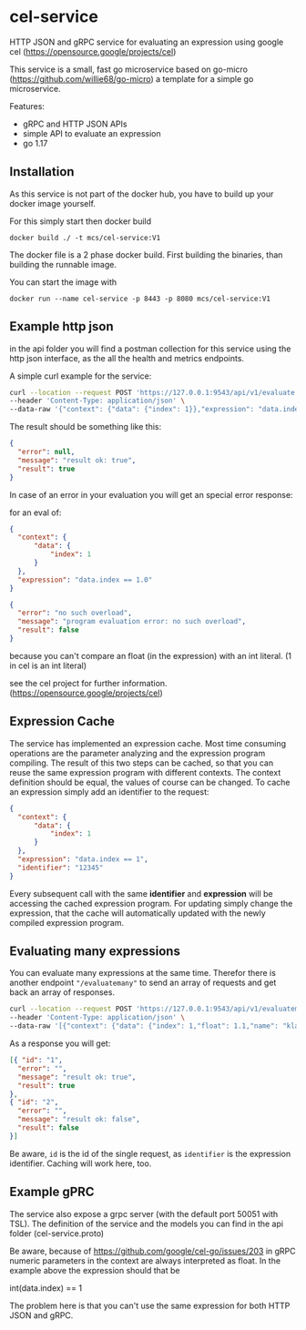 # cel-service
HTTP JSON and gRPC service for evaluating an expression using google cel (https://opensource.google/projects/cel)

This service is a small, fast go microservice based on go-micro (https://github.com/willie68/go-micro) a template for a simple go microservice.

Features:

- gRPC and HTTP JSON APIs
- simple API to evaluate an expression
- go 1.17

## Installation

As this service is not part of the docker hub, you have to build up your docker image yourself.

For this simply start then docker build 

`docker build ./ -t mcs/cel-service:V1`

The docker file is a 2 phase docker build. First building the binaries, than building the runnable image.

You can start the image with

`docker run --name cel-service -p 8443 -p 8080 mcs/cel-service:V1` 

 

## Example http json

in the api folder you will find a postman collection for this service using the http json interface, as the all the health and metrics endpoints.

A simple curl example for the service:

```sh
curl --location --request POST 'https://127.0.0.1:9543/api/v1/evaluate' \
--header 'Content-Type: application/json' \
--data-raw '{"context": {"data": {"index": 1}},"expression": "data.index == 1"}'
```

The result should be something like this:

```json
{
  "error": null,
  "message": "result ok: true",
  "result": true
}
```



In case of an error in your evaluation you will get an special error response: 

for an eval of:

```json
{
  "context": {
      "data": {
          "index": 1
      }
  },
  "expression": "data.index == 1.0"
} 
```



```json
{
  "error": "no such overload",
  "message": "program evaluation error: no such overload",
  "result": false
}
```

because you can't compare an float (in the expression) with an int literal. (1 in cel is an int literal)

see the cel project for further information. (https://opensource.google/projects/cel)

## Expression Cache

The service has implemented an expression cache. Most time consuming operations are the parameter analyzing and the expression program compiling. The result of this two steps can be cached, so that you can reuse the same expression program with different contexts. The context definition should be equal, the values of course can be changed. To cache an expression simply add an identifier to the request:

```json
{
  "context": {
      "data": {
          "index": 1
      }
  },
  "expression": "data.index == 1",
  "identifier": "12345"
} 
```

Every subsequent call with the same **identifier** and **expression** will be accessing the cached expression program. For updating simply change the expression, that the cache will automatically updated with the newly compiled expression program. 

## Evaluating many expressions

You can evaluate many expressions at the same time. Therefor there is another endpoint `"/evaluatemany"` to send an array of requests and get back an array of responses.

```sh
curl --location --request POST 'https://127.0.0.1:9543/api/v1/evaluatemany' \
--header 'Content-Type: application/json' \
--data-raw '[{"context": {"data": {"index": 1,"float": 1.1,"name": "klaas"}}, "expression": "data.index == 1 && data.float == 1.1 && data.name == \"klaas\"", "identifier": "1234", "id": "1" },{"context": {"data": {"index": 2,"firstname": "wilie"}}, "expression": "data.index == 2 && data.firstname == \"willie\"", "identifier": "abcd", "id": "2"}]'
```

As a response you will get:

```json
[{ "id": "1",
  "error": "",
  "message": "result ok: true",
  "result": true
},
{ "id": "2",
  "error": "",
  "message": "result ok: false",
  "result": false
}]
```

Be aware, `id` is the id of the single request, as `identifier` is the expression identifier. Caching will work here, too.

## Example gPRC

The service also expose a grpc server (with the default port 50051 with TSL). The definition of the service and the models you can find in the api folder (cel-service.proto)

Be aware, because of https://github.com/google/cel-go/issues/203 in gRPC numeric parameters in the context are always interpreted as float. In the example above  the expression should that be 

int(data.index) == 1

The problem here is that you can't use the same expression for both HTTP JSON and gRPC. 
